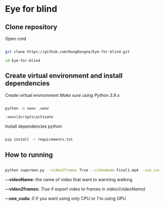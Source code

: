 # Eye for blind
 
## Clone repository

Open cmd

```bash

git clone https://github.com/HungDongne/Eye-for-blind.git

cd Eye-for-blind

```
## Create virtual environment and install dependencies

Create virtual environment *Make sure using Python 3.9.x*

```bash

python -m venv .venv

.venv\Scripts\activate

```
Install dependencies python

```bash

pip install -r requirements.txt

```
## How to running
```bash

python superman.py --video2frames True --videoName Final1.mp4 --use_cuda 0

```
**--videoName:** the name of video that want to warming walking

**--video2frames:** *True* if export video to frames in *video/(videoName)*

**--use_cuda:** *0* if you want using only CPU or *1* to using GPU